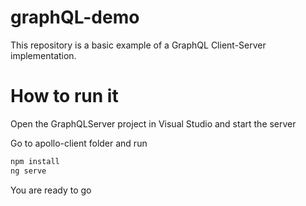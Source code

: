 # graphQL-demo

This repository is a basic example of a GraphQL Client-Server implementation.

# How to run it
Open the GraphQLServer project in Visual Studio and start the server

Go to apollo-client folder and run 
```bash
npm install
ng serve
```
You are ready to go
